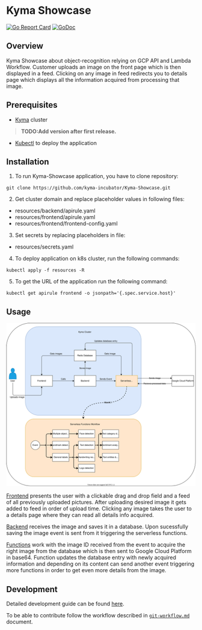 # Kyma Showcase
[![Go Report Card](https://goreportcard.com/badge/github.com/kyma-incubator/Kyma-Showcase)](https://goreportcard.com/report/github.com/kyma-incubator/Kyma-Showcase)
[![GoDoc](https://godoc.org/github.com/kgithub.com/kyma-incubator/Kyma-Showcase?status.svg)](https://godoc.org/github.com/kyma-incubator/Kyma-Showcase)

## Overview

Kyma Showcase about object-recognition relying on GCP API and Lambda Workflow. Customer uploads an image on the front page which is then displayed in a feed. Clicking on any image in feed redirects you to details page which displays all the information acquired from processing that image.

## Prerequisites

- [Kyma](https://kyma-project.io/) cluster 
>**TODO:Add version after first release.**
- [Kubectl](https://kubernetes.io/docs/tasks/tools/) to deploy the application

## Installation

1. To run Kyma-Showcase application, you have to clone repository:
```
git clone https://github.com/kyma-incubator/Kyma-Showcase.git
```
2. Get cluster domain and replace placeholder values in following files:
- resources/backend/apirule.yaml
- resources/frontend/apirule.yaml
- resources/frontend/frontend-config.yaml

3. Set secrets by replacing placeholders in file:
- resources/secrets.yaml

4. To deploy application on k8s cluster, run the following commands:
```
kubectl apply -f resources -R
```

5. To get the URL of the application run the following command:
```
kubectl get apirule frontend -o jsonpath='{.spec.service.host}'
```

## Usage

![Diagram Kyma Showcase](./docs/assets/diagram_showcase.svg)

[Frontend](./frontend) presents the user with a clickable drag and drop field and a feed of all previously uploaded pictures. After uploading desired image it gets added to feed in order of upload time. Clicking any image takes the user to a details page where they can read all details info acquired.

[Backend](./backend) receives the image and saves it in a database. Upon sucessfully saving the image event is sent from it triggering the serverless functions.

[Functions](./resources/functions) work with the image ID received from the event to acquire the right image from the database which is then sent to Google Cloud Platform in base64. Function updates the database entry with newly acquired information and depending on its content can send another event triggering more functions in order to get even more details from the image.

## Development

Detailed development guide can be found [here](./docs/01-development.md).

To be able to contribute follow the workflow described in [`git-workflow.md`](https://github.com/kyma-project/community/blob/master/contributing/03-git-workflow.md) document.
